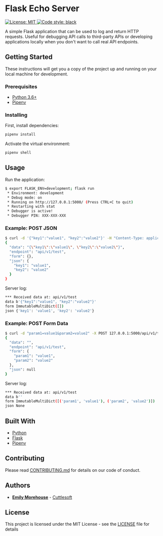 # Flask Echo Server

<a href="https://github.com/cuttlesoft/flask-echo-server/blob/master/LICENSE">
    <img alt="License: MIT" src="https://black.readthedocs.io/en/stable/_static/license.svg">
</a>
<a href="https://github.com/ambv/black">
    <img alt="Code style: black" src="https://img.shields.io/badge/code%20style-black-000000.svg">
</a>

A simple Flask application that can be used to log and return HTTP requests. Useful for debugging API calls to third-party APIs or developing applications locally when you don't want to call real API endpoints.

## Getting Started

These instructions will get you a copy of the project up and running on your local machine for development.

### Prerequisites

- [Python 3.6+][python]
- [Pipenv][pipenv]

### Installing

First, install dependencies:

```bash
pipenv install
```

Activate the virtual environment:

```bash
pipenv shell
```

## Usage

Run the application:

```bash
$ export FLASK_ENV=development; flask run
 * Environment: development
 * Debug mode: on
 * Running on http://127.0.0.1:5000/ (Press CTRL+C to quit)
 * Restarting with stat
 * Debugger is active!
 * Debugger PIN: XXX-XXX-XXX
```

### Example: POST JSON

```bash
$ curl -d '{"key1":"value1", "key2":"value2"}' -H "Content-Type: application/json" -X POST 127.0.0.1:5000/api/v1/test
{
  "data": "{\"key1\":\"value1\", \"key2\":\"value2\"}",
  "endpoint": "api/v1/test",
  "form": {},
  "json": {
    "key1": "value1",
    "key2": "value2"
  }
}
```

Server log:

```bash
*** Received data at: api/v1/test
data b'{"key1":"value1", "key2":"value2"}'
form ImmutableMultiDict([])
json {'key1': 'value1', 'key2': 'value2'}
```

### Example: POST Form Data

```bash
$ curl -d "param1=value1&param2=value2" -X POST 127.0.0.1:5000/api/v1/test
{
  "data": "",
  "endpoint": "api/v1/test",
  "form": {
    "param1": "value1",
    "param2": "value2"
  },
  "json": null
}
```

Server log:

```bash
*** Received data at: api/v1/test
data b''
form ImmutableMultiDict([('param1', 'value1'), ('param2', 'value2')])
json None
```

## Built With

- [Python][python]
- [Flask][flask]
- [Pipenv][pipenv]

## Contributing

Please read [CONTRIBUTING.md][contributing] for details
on our code of conduct.

## Authors

- **[Emily Morehouse][github - emily morehouse]** - [Cuttlesoft][github - cuttlesoft]

## License

This project is licensed under the MIT License - see the [LICENSE][license] file for details

[contributing]: CONTRIBUTING.md
[flask]: http://flask.pocoo.org/
[github - cuttlesoft]: https://github.com/cuttlesoft
[github - emily morehouse]: https://github.com/emilyemorehouse
[license]: License
[pipenv]: https://docs.pipenv.org/
[python]: http://python.org/
